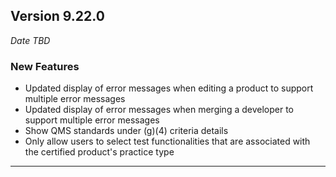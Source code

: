
## Version 9.22.0
_Date TBD_

### New Features
* Updated display of error messages when editing a product to support multiple error messages
* Updated display of error messages when merging a developer to support multiple error messages
* Show QMS standards under (g)(4) criteria details
* Only allow users to select test functionalities that are associated with the certified product's practice type

---
